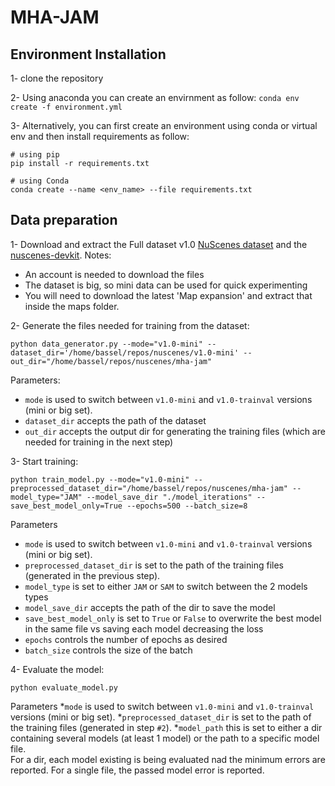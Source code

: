 # MHA-JAM

## Environment Installation
1- clone the repository 

2- Using anaconda you can create an envirnment as follow: 
`conda env create -f environment.yml`

3- Alternatively, you can first create an environment using conda or virtual env and then install requirements as follow: 
```
# using pip
pip install -r requirements.txt

# using Conda
conda create --name <env_name> --file requirements.txt
```

## Data preparation
1- Download and extract the Full dataset v1.0 [NuScenes dataset](https://www.nuscenes.org/download?externalData=all&mapData=all&modalities=Any) and the [nuscenes-devkit](https://github.com/nutonomy/nuscenes-devkit). 
Notes: 
- An account is needed to download the files
- The dataset is big, so mini data can be used for quick experimenting
- You will need to download the latest 'Map expansion' and extract that inside the maps folder.

2- Generate the files needed for training from the dataset:
```
python data_generator.py --mode="v1.0-mini" --dataset_dir='/home/bassel/repos/nuscenes/v1.0-mini' --out_dir="/home/bassel/repos/nuscenes/mha-jam"
```
Parameters: 
* `mode` is used to switch between `v1.0-mini` and `v1.0-trainval` versions (mini or big set). 
* `dataset_dir` accepts the path of the dataset
* `out_dir` accepts the output dir for generating the training files (which are needed for training in the next step)


3- Start training:
```
python train_model.py --mode="v1.0-mini" --preprocessed_dataset_dir="/home/bassel/repos/nuscenes/mha-jam" --model_type="JAM" --model_save_dir "./model_iterations" --save_best_model_only=True --epochs=500 --batch_size=8 
```
Parameters
 * `mode` is used to switch between `v1.0-mini` and `v1.0-trainval` versions (mini or big set). 
 * `preprocessed_dataset_dir` is set to the path of the training files (generated in the previous step).
 * `model_type` is set to either `JAM` or `SAM` to switch between the 2 models types
 * `model_save_dir` accepts the path of the dir to save the model
 * `save_best_model_only` is set to `True` or `False` to overwrite the best model in the same file vs saving each model decreasing the loss
 * `epochs` controls the number of epochs as desired
 * `batch_size` controls the size of the batch
 

4- Evaluate the model:
```
python evaluate_model.py
```
Parameters
 *`mode` is used to switch between `v1.0-mini` and `v1.0-trainval` versions (mini or big set).
 *`preprocessed_dataset_dir` is set to the path of the training files (generated in step `#2`).
 *`model_path` this is set to either a dir containing several models (at least 1 model) or the path to a specific model file. \
For a dir, each model existing is being evaluated nad the minimum errors are reported. For a single file, the passed model error is reported.  

